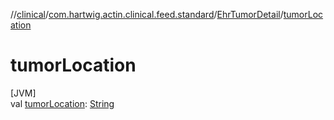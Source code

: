 //[clinical](../../../index.md)/[com.hartwig.actin.clinical.feed.standard](../index.md)/[EhrTumorDetail](index.md)/[tumorLocation](tumor-location.md)

# tumorLocation

[JVM]\
val [tumorLocation](tumor-location.md): [String](https://kotlinlang.org/api/latest/jvm/stdlib/kotlin/-string/index.html)
